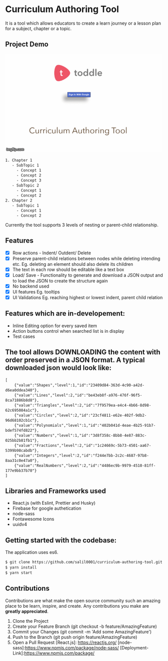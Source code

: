 # Curriculum Authoring Tool 
It is a tool which allows educators to create a learn journey or a lesson plan for a subject, chapter or a topic.

## Project Demo
![](authoring-tool-toddle.gif)


```
1. Chapter 1 
   - SubTopic 1
     - Concept 1
     - Concept 2
     - Concept 3
   - SubTopic 2
     - Concept 1
     - Concept 2
2. Chapter 2 
   - SubTopic 1
     - Concept 1
     - Concept 2
```
Currently the tool supports 3 levels of nesting or parent-child relationship.

## Features
 - [x] Row actions - Indent/ Outdent/ Delete 
 - [x] Preserve parent-child relations between nodes while deleting intending etc.
   Eg. deleting an element should also delete its children
 - [x] The text in each row should be editable like a text box
 - [x] Load/ Save - Functionality to generate and download a JSON output and
    to load the JSON to create the structure again   
 - [x] No backend used
 - [x] UI features Eg. tooltips
 - [x] UI Validations Eg. reaching highest or lowest indent, parent child relation 

## Features which are in-developement:
-  Inline Editing option for every saved item
-  Action buttons control when searched list is in display
-  Test cases


## The tool allows DOWNLOADING the content with order preserved in a JSON format. A typical downloaded json would look like:
```
[
    {"value":"Shapes","level":1,"id":"23409d84-363d-4c90-a42d-d6ea0ddea340"},
    {"value":"Lines","level":2,"id":"be43eb8f-a976-476f-96f5-8ca71886b8d8"},
    {"value":"Triangles","level":2,"id":"7f9579ea-e4c4-4b66-8d98-62c695084a1c"},
    {"value":"Circles","level":2,"id":"23cf4811-e62e-402f-9db2-96d68102cb1c"},
    {"value":"Polynomials","level":1,"id":"402b041d-4eae-4b25-91b7-bdef574fd822"},
    {"value":"Numbers","level":1,"id":"3d8f358c-8bb8-4e87-883c-025bb2b81fb1"},
    {"value":"Fractions","level":2,"id":"1c24669c-5b73-4501-aa67-5399b98cabdb"},
    {"value":"Integers","level":2,"id":"f244e7bb-2c2c-4687-97b8-8aa31c0e47a0"},
    {"value":"RealNumbers","level":2,"id":"4486ec9b-9979-4510-81ff-177e9bb37b70"}
]
```
## Libraries and Frameworks used
- React.js (with Eslint, Prettier and Husky)
- Firebase for google authetication
- node-sass
- Fontawesome Icons
- uuidv4

## Getting started with the codebase:
The application uses es6.
```sh
$ git clone https://github.com/salil0001/curriculum-authoring-tool.git
$ yarn install 
$ yarn start
```
## Contributions
Contributions are what make the open source community such an amazing place to be learn, inspire, and create. Any contributions you make are **greatly appreciated**.
1. Clone the Project
2. Create your Feature Branch (git checkout -b feature/AmazingFeature)
3. Commit your Changes (git commit -m 'Add some AmazingFeature')
4. Push to the Branch (git push origin feature/AmazingFeature)
5. Open a Pull Request
   [React.js]: <https://reactjs.org/>
   [node-sass]:<https://www.npmjs.com/package/node-sass/>
   [Deployment-Link]:<https://www.npmjs.com/package/>
